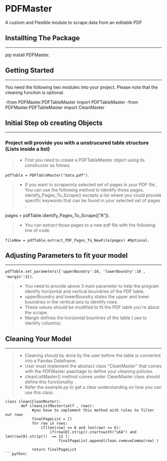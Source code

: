 # PDFMaster
A custom and Flexible module to scrape data from an editable PDF

## Installting The Package
--------------------
pip install PDFMaster.


## Getting Started
---------------------
You need the following two modules into your project. Please note that the cleaning funciton is optional.

-from PDFMaster.PDFTableMaster import PDFTableMaster
-from PDFMaster.PDFTableMaster import CleanMaster



## Initial Step ob creating Objects
---------------------
### Project will provide you with a unstrucured table structure (Lists inside a list)

> - First you need to create a PDFTableMaster object using its constructor as folows.

`pdfTable = PDFTableMaster("data.pdf")`.


> -  If you want to scrapeonly selected set of pages in your PDF file , You can use the following method to identify those pages.
    identify_Pages_To_Scrape() excepts a list where you could provide specific keywords that can be found in your selected set of pages .

pages = pdfTable.identify_Pages_To_Scrape(["A"]).


> -  You can extract those pages to a new pdf file with the following line of code.
    
`fileNew = pdfTable.extract_PDF_Pages_To_NewFile(pages) #Optional`.


## Adjusting Parameters to fit your model
---------------------
`pdfTable.set_parameters({'upperBoundry':10, 'lowerBoundry':10 , 'margin':3})`.

> - You need to provide above 3 main parameter to help the program identify horizontal and vertical boundries of the PDF table.
> - upperBoundry and lowerBoundry states the upper and lower boundries in the vertical axis to identify rows.
> - These values should be modified to fit the PDF table you're about the scrape.
> - Margin defines the horizontal bountries of the table ( use to identify columns).


## Cleaning Your Model
----------------------

> - Cleaning should by done by the user before the table is converted into a Pandas Dataframe.
> - User must implement the abstract class "CleanMaster" that comes with the PDFMaster paachage to define your cleaning policies.
> - cleanListMaster() method comes under CleanMaster class should define this functionality .
> - Refer the example.py to get a clear understanding on how you can use this class.

```
class clean(CleanMaster):
       def cleanListMaster(self , rows):
            #you have to implement this method with rules to filter out rows
            finalPageList = []
            for row in rows:
                if(len(row) >= 6 and len(row) <= 6):
                    if(row[0].strip().startswith("LKA") and len(row[0].strip())  == 12 ):
                        finalPageList.append(clean.removeComma(row) )   
        
            return finalPageList
```python:
